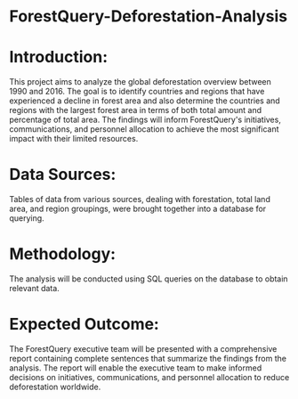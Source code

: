 # ForestQuery-Deforestation-Analysis

# Introduction:
This project aims to analyze the global deforestation overview between 1990 and 2016. The goal is to identify countries and regions that have experienced a decline in forest area and also determine the countries and regions with the largest forest area in terms of both total amount and percentage of total area. The findings will inform ForestQuery's initiatives, communications, and personnel allocation to achieve the most significant impact with their limited resources.

# Data Sources:
Tables of data from various sources, dealing with forestation, total land area, and region groupings, were brought together into a database for querying.


# Methodology:
The analysis will be conducted using SQL queries on the database to obtain relevant data.

# Expected Outcome:
The ForestQuery executive team will be presented with a comprehensive report containing complete sentences that summarize the findings from the analysis. The report will enable the executive team to make informed decisions on initiatives, communications, and personnel allocation to reduce deforestation worldwide.
